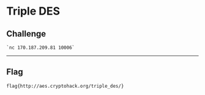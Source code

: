 # Triple DES

## Challenge
```
`nc 170.187.209.81 10006`
```

---
## Flag
```
flag{http://aes.cryptohack.org/triple_des/}
```